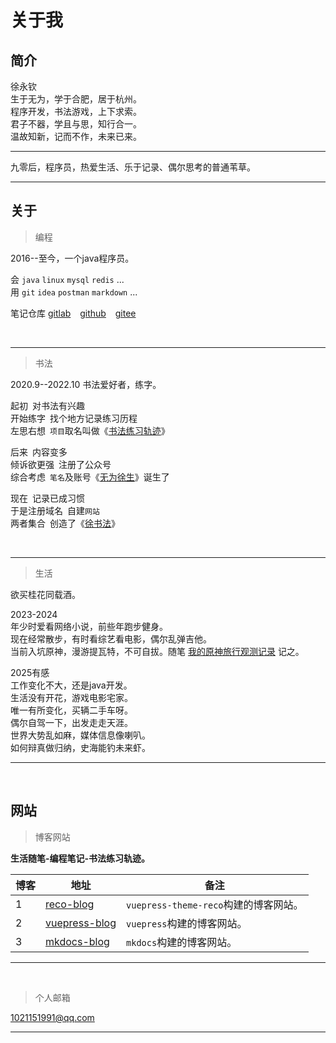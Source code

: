 # 关于我

## 简介

徐永钦<br/>
生于无为，学于合肥，居于杭州。<br/>
程序开发，书法游戏，上下求索。<br/>
君子不器，学且与思，知行合一。<br/>
温故知新，记而不作，未来已来。<br/>

---

九零后，程序员，热爱生活、乐于记录、偶尔思考的普通苇草。<br/>

---

## 关于

> 编程

2016--至今，一个java程序员。

会 `java`  `linux`  `mysql` `redis` ...  <br/>
用 `git` `idea` `postman` `markdown` ...  <br/>

笔记仓库 [gitlab]( https://gitlab.com/xuyq123/mynotes ) &ensp; [github]( https://github.com/scott180/vuepress-blog ) &ensp;  [gitee]( https://gitee.com/xy180/MyNotes )

<br/>

---

> 书法

2020.9--2022.10 书法爱好者，练字。<br/>

起初&ensp;对书法有兴趣 <br/>
开始练字&ensp;找个地方记录练习历程 <br/>
左思右想&ensp;`项目`取名叫做《[书法练习轨迹]( https://xuyq123.gitlab.io/mkdocs-blog/%E4%B9%A6%E6%B3%95/%E7%BB%83%E4%B9%A0/%E4%B9%A6%E6%B3%95%E7%BB%83%E4%B9%A0%E8%BD%A8%E8%BF%B9ReadMe/ )》 <br/>

后来&ensp;内容变多  <br/>
倾诉欲更强&ensp;注册了公众号 <br/>
综合考虑&ensp;`笔名`及账号《[无为徐生]( https://scott180.github.io/vuepress-blog/%E4%B9%A6%E6%B3%95/%E7%BB%83%E4%B9%A0/%E6%97%A0%E4%B8%BA%E5%BE%90%E7%94%9F.html )》诞生了 <br/>

现在&ensp;记录已成习惯  <br/>
于是注册域名&ensp;自建`网站`  <br/>
两者集合&ensp;创造了《[徐书法]( https://scott180.github.io/reco-blog/docs/shu-fa/lian-xi/xu-shu-fa.html )》 <br/>

<br/>

---

> 生活

欲买桂花同载酒。 <br/>

2023-2024<br/>
年少时爱看网络小说，前些年跑步健身。<br/>
现在经常散步，有时看综艺看电影，偶尔乱弹吉他。<br/>
当前入坑原神，漫游提瓦特，不可自拔。随笔 [我的原神旅行观测记录]( https://gitlab.com/xuyq123/document/-/blob/main/article/%E9%9A%8F%E7%AC%94/%E6%88%91%E7%9A%84%E5%8E%9F%E7%A5%9E%E6%97%85%E8%A1%8C%E8%A7%82%E6%B5%8B%E8%AE%B0%E5%BD%95.md ) 记之。<br/>


2025有感 <br/>
工作变化不大，还是java开发。<br/>
生活没有开花，游戏电影宅家。<br/>
唯一有所变化，买辆二手车呀。<br/>
偶尔自驾一下，出发走走天涯。<br/>
世界大势乱如麻，媒体信息像喇叭。<br/>
如何辩真做归纳，史海能钓未来虾。<br/>

---

<br/>

## 网站

> 博客网站

**生活随笔-编程笔记-书法练习轨迹。**

| 博客   | 地址        |  备注          |
| -----  | ----------- |  ------------- |
| 1      | [reco-blog]( https://scott180.github.io/reco-blog )      	| `vuepress-theme-reco`构建的博客网站。|
| 2      | [vuepress-blog]( https://scott180.github.io/vuepress-blog )  | `vuepress`构建的博客网站。           |
| 3      | [mkdocs-blog]( https://xuyq123.gitlab.io/mkdocs-blog )   	| `mkdocs`构建的博客网站。             |

---

<br/>

> 个人邮箱 

1021151991@qq.com 

---
